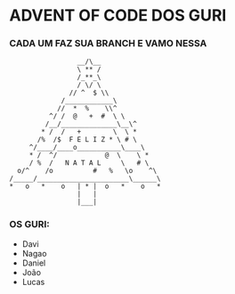 # ADVENT OF CODE DOS GURI

### CADA UM FAZ SUA BRANCH E VAMO NESSA
```
                 __/\__     
                 \ ** /      
                 /_**_\
                 / \/ \
               // ^  $ \\
             /____________\
            //  *  %    \\^
          ^/ /  @   +  #  \ \
         /__/______________\__\^
        * /  /   +        \  \ *
       /%  /$  F E L I Z * \ # \
     ^/____/____o___________\____\
     * /  ^/            @  \    \ *
     / %  /   N A T A L     \   # \
  o/^    /o          #   %   \o    ^\
/_____/_______________________\______\
*   o   *    o   | * |  o   *    o   *
                 |   |
                 |___|
```

### OS GURI:
 - Davi
 - Nagao
 - Daniel
 - João
 - Lucas
